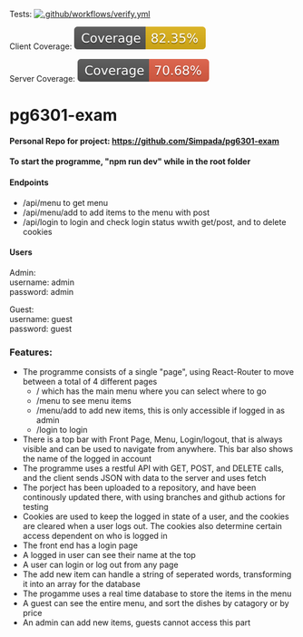 Tests: 
[![.github/workflows/verify.yml](https://github.com/Simpada/pg6301-exam/actions/workflows/verify.yml/badge.svg)](https://github.com/Simpada/pg6301-exam/actions/workflows/verify.yml)

Client Coverage: 
[![](client/coverage/badge.svg)](https://github.com/Simpada/pg6301-exam/commit/94d65c6078e87499d64602c9376fef08b557b53b#commitcomment-90734665)

Server Coverage: 
[![](server/coverage/badge.svg)](https://github.com/Simpada/pg6301-exam/commit/94d65c6078e87499d64602c9376fef08b557b53b#commitcomment-90734701)

# pg6301-exam

#### Personal Repo for project: https://github.com/Simpada/pg6301-exam

#### To start the programme, "npm run dev" while in the root folder

#### Endpoints
- /api/menu to get menu
- /api/menu/add to add items to the menu with post
- /api/login to login and check login status wwith get/post, and to delete cookies

#### Users
Admin: <br />
username: admin <br />
password: admin

Guest: <br />
username: guest <br />
password: guest
 
### Features: 
- The programme consists of a single "page", using React-Router to move between a total of 4 different pages
  - / which has the main menu where you can select where to go
  - /menu to see menu items
  - /menu/add to add new items, this is only accessible if logged in as admin
  - /login to login
- There is a top bar with Front Page, Menu, Login/logout, that is always visible and can be used to navigate from anywhere. This bar also shows the name of the logged in account
- The programme uses a restful API with GET, POST, and DELETE calls, and the client sends JSON with data to the server and uses fetch
- The porject has been uploaded to a repository, and have been continously updated there, with using branches and github actions for testing
- Cookies are used to keep the logged in state of a user, and the cookies are cleared when a user logs out. The cookies also determine certain access dependent on who is logged in
- The front end has a login page
- A logged in user can see their name at the top
- A user can login or log out from any page
- The add new item can handle a string of seperated words, transforming it into an array for the database
- The progamme uses a real time database to store the items in the menu
- A guest can see the entire menu, and sort the dishes by catagory or by price
- An admin can add new items, guests cannot access this part
